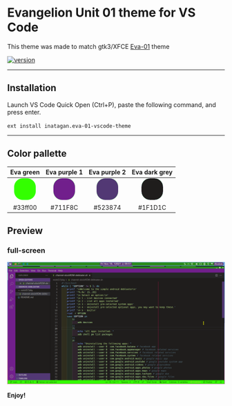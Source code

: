 # Evangelion Unit 01 theme for VS Code
This theme was made to match gtk3/XFCE [Eva-01](https://github.com/inatagan/eva-01) theme

[![version](https://img.shields.io/badge/vscode--marketplace-v0.0.1-brightgreen)](https://marketplace.visualstudio.com/items?itemName=inatagan.eva-01-vscode-theme)

---
## Installation
Launch VS Code Quick Open (Ctrl+P), paste the following command, and press enter.

`ext install inatagan.eva-01-vscode-theme`

---
## Color pallette
Eva green|Eva purple 1|Eva purple 2|Eva dark grey
:---:|:---:|:---:|:---:
![green](./assets/33ff00.png)|![purple1](./assets/711F8C.png)|![purple2](./assets/523874.png)|![grey](./assets/1F1D1C.png)
#33ff00|#711F8C|#523874|#1F1D1C

## Preview
### full-screen
![full-screen preview](./assets/vscode-preview.png)

**Enjoy!**
